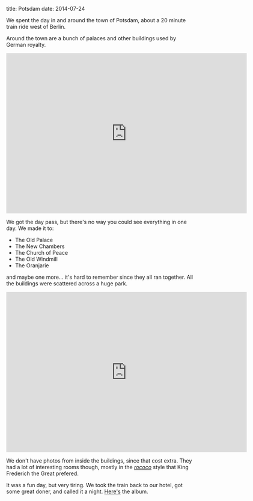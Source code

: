 title: Potsdam
date: 2014-07-24

We spent the day in and around the town of Potsdam, about a 20 minute train ride west of Berlin.

Around the town are a bunch of palaces and other buildings used by German royalty.

<iframe src="https://www.flickr.com/photos/81581328@N02/14563943669/in/set-72157645949479335/player/" width="640" height="427" frameborder="0" allowfullscreen webkitallowfullscreen mozallowfullscreen oallowfullscreen msallowfullscreen></iframe>

We got the day pass, but there's no way you could see everything in one day.
We made it to:

- The Old Palace
- The New Chambers
- The Church of Peace
- The Old Windmill
- The Oranjarie

and maybe one more... it's hard to remember since they all ran together.
All the buildings were scattered across a huge park.

<iframe src="https://www.flickr.com/photos/81581328@N02/14564183807/in/set-72157645949479335/player/" width="640" height="427" frameborder="0" allowfullscreen webkitallowfullscreen mozallowfullscreen oallowfullscreen msallowfullscreen></iframe>

We don't have photos from inside the buildings, since that cost extra.
They had a lot of interesting rooms though, mostly in the [*rococo*](http://en.wikipedia.org/wiki/Rococo) style that King Frederich the Great prefered.

It was a fun day, but very tiring.
We took the train back to our hotel, got some great doner, and called it a night.
[Here's](https://www.flickr.com/photos/81581328@N02/sets/72157645949479335/) the album.